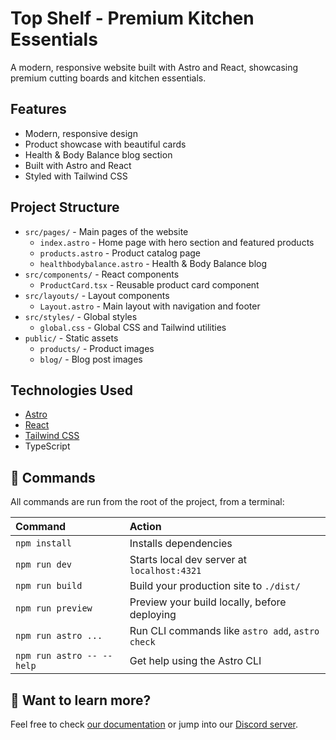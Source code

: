 # Top Shelf - Premium Kitchen Essentials

A modern, responsive website built with Astro and React, showcasing premium cutting boards and kitchen essentials.

## Features

- Modern, responsive design
- Product showcase with beautiful cards
- Health & Body Balance blog section
- Built with Astro and React
- Styled with Tailwind CSS

## Project Structure

- `src/pages/` - Main pages of the website
  - `index.astro` - Home page with hero section and featured products
  - `products.astro` - Product catalog page
  - `healthbodybalance.astro` - Health & Body Balance blog
- `src/components/` - React components
  - `ProductCard.tsx` - Reusable product card component
- `src/layouts/` - Layout components
  - `Layout.astro` - Main layout with navigation and footer
- `src/styles/` - Global styles
  - `global.css` - Global CSS and Tailwind utilities
- `public/` - Static assets
  - `products/` - Product images
  - `blog/` - Blog post images

## Technologies Used

- [Astro](https://astro.build)
- [React](https://reactjs.org)
- [Tailwind CSS](https://tailwindcss.com)
- TypeScript

## 🧞 Commands

All commands are run from the root of the project, from a terminal:

| Command                   | Action                                           |
| :------------------------ | :----------------------------------------------- |
| `npm install`             | Installs dependencies                            |
| `npm run dev`             | Starts local dev server at `localhost:4321`      |
| `npm run build`           | Build your production site to `./dist/`          |
| `npm run preview`         | Preview your build locally, before deploying     |
| `npm run astro ...`       | Run CLI commands like `astro add`, `astro check` |
| `npm run astro -- --help` | Get help using the Astro CLI                     |

## 👀 Want to learn more?

Feel free to check [our documentation](https://docs.astro.build) or jump into our [Discord server](https://astro.build/chat).
